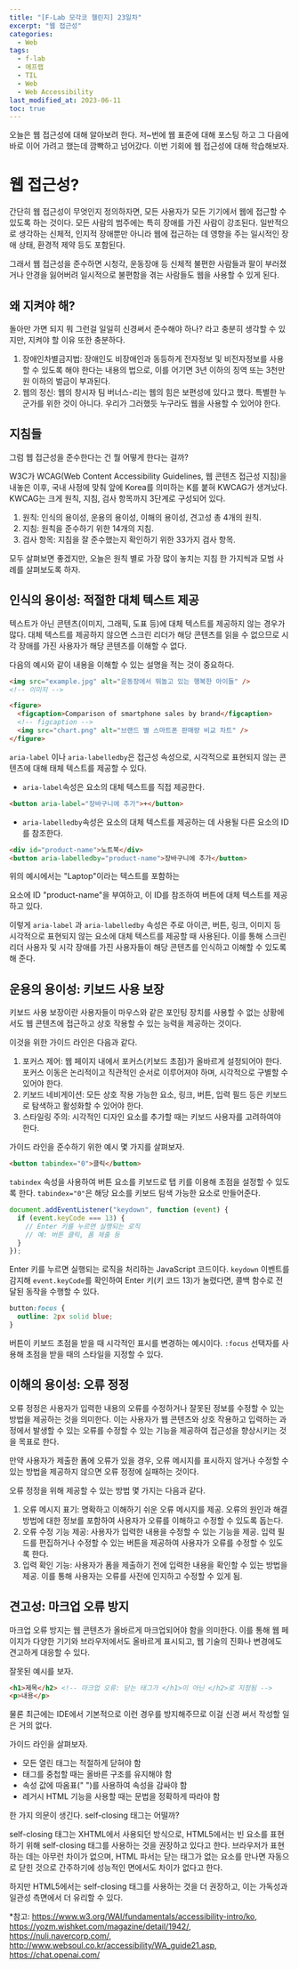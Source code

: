 ```yaml
---
title: "[F-Lab 모각코 챌린지] 23일차"
excerpt: "웹 접근성"
categories:
  - Web
tags:
  - f-lab
  - 에프랩
  - TIL
  - Web
  - Web Accessibility
last_modified_at: 2023-06-11
toc: true
---
```


오늘은 웹 접근성에 대해 알아보려 한다. 저~번에 웹 표준에 대해 포스팅 하고 그 다음에 바로 이어 가려고 했는데 깜빡하고 넘어갔다. 이번 기회에 웹 접근성에 대해 학습해보자.

# 웹 접근성?

간단히 웹 접근성이 무엇인지 정의하자면, 모든 사용자가 모든 기기에서 웹에 접근할 수 있도록 하는 것이다. 모든 사람의 범주에는 특히 장애를 가진 사람이 강조된다. 일반적으로 생각하는 신체적, 인지적 장애뿐만 아니라 웹에 접근하는 데 영향을 주는 일시적인 장애 상태, 환경적 제약 등도 포함된다.

그래서 웹 접근성을 준수하면 시청각, 운동장애 등 신체적 불편한 사람들과 팔이 부러졌거나 안경을 잃어버려 일시적으로 불편함을 겪는 사람들도 웹을 사용할 수 있게 된다.

## 왜 지켜야 해?

돌아만 가면 되지 뭐 그런걸 일일히 신경써서 준수해야 하나? 라고 충분히 생각할 수 있지만, 지켜야 할 이유 또한 충분하다.

1. 장애인차별금지법: 장애인도 비장애인과 동등하게 전자정보 및 비전자정보를 사용할 수 있도록 해야 한다는 내용의 법으로, 이를 어기면 3년 이하의 징역 또는 3천만원 이하의 벌금이 부과된다.
2. 웹의 정신: 웹의 창시자 팀 버너스-리는 웹의 힘은 보편성에 있다고 했다. 특별한 누군가를 위한 것이 아니다. 우리가 그러했듯 누구라도 웹을 사용할 수 있어야 한다.

## 지침들

그럼 웹 접근성을 준수한다는 건 뭘 어떻게 한다는 걸까?

W3C가 WCAG(Web Content Accessibility Guidelines, 웹 콘텐츠 접근성 지침)을 내놓은 이후, 국내 사정에 맞춰 앞에 Korea를 의미하는 K를 붙혀 KWCAG가 생겨났다. KWCAG는 크게 원칙, 지침, 검사 항목까지 3단계로 구성되어 있다.

1. 원칙: 인식의 용이성, 운용의 용이성, 이해의 용이성, 견고성 총 4개의 원칙.
2. 지침: 원칙을 준수하기 위한 14개의 지침.
3. 검사 항목: 지침을 잘 준수했는지 확인하기 위한 33가지 검사 항목.

모두 살펴보면 좋겠지만, 오늘은 원칙 별로 가장 많이 놓치는 지침 한 가지씩과 모범 사례를 살펴보도록 하자.

## 인식의 용이성: 적절한 대체 텍스트 제공

텍스트가 아닌 콘텐츠(이미지, 그래픽, 도표 등)에 대체 텍스트를 제공하지 않는 경우가 많다. 대체 텍스트를 제공하지 않으면 스크린 리더가 해당 콘텐츠를 읽을 수 없으므로 시각 장애를 가진 사용자가 해당 콘텐츠를 이해할 수 없다.

다음의 예시와 같이 내용을 이해할 수 있는 설명을 적는 것이 중요하다.

```html
<img src="example.jpg" alt="운동장에서 뛰놀고 있는 행복한 아이들" />
<!-- 이미지 -->

<figure>
  <figcaption>Comparison of smartphone sales by brand</figcaption>
  <!-- figcaption -->
  <img src="chart.png" alt="브랜드 별 스마트폰 판매량 비교 차트" />
</figure>
```

`aria-label` 이나 `aria-labelledby`은 접근성 속성으로, 시각적으로 표현되지 않는 콘텐츠에 대해 태체 텍스트를 제공할 수 있다.

- `aria-label`속성은 요소의 대체 텍스트를 직접 제공한다.

```html
<button aria-label="장바구니에 추가">+</button>
```

- `aria-labelledby`속성은 요소의 대체 텍스트를 제공하는 데 사용될 다른 요소의 ID를 참조한다.

```html
<div id="product-name">노트북</div>
<button aria-labelledby="product-name">장바구니에 추가</button>
```

위의 예시에서는 "Laptop"이라는 텍스트를 포함하는 <div> 요소에 ID "product-name"을 부여하고, 이 ID를 참조하여 버튼에 대체 텍스트를 제공하고 있다.

이렇게 `aria-label` 과 `aria-labelledby` 속성은 주로 아이콘, 버튼, 링크, 이미지 등 시각적으로 표현되지 않는 요소에 대체 텍스트를 제공할 때 사용된다. 이를 통해 스크린 리더 사용자 및 시각 장애를 가진 사용자들이 해당 콘텐츠를 인식하고 이해할 수 있도록 해 준다.

## 운용의 용이성: 키보드 사용 보장

키보드 사용 보장이란 사용자들이 마우스와 같은 포인팅 장치를 사용할 수 없는 상황에서도 웹 콘텐츠에 접근하고 상호 작용할 수 있는 능력을 제공하는 것이다.

이것을 위한 가이드 라인은 다음과 같다.

1. 포커스 제어: 웹 페이지 내에서 포커스(키보드 초점)가 올바르게 설정되어야 한다. 포커스 이동은 논리적이고 직관적인 순서로 이루어져야 하며, 시각적으로 구별할 수 있어야 한다.
2. 키보드 네비게이션: 모든 상호 작용 가능한 요소, 링크, 버튼, 입력 필드 등은 키보드로 탐색하고 활성화할 수 있어야 한다.
3. 스타일링 주의: 시각적인 디자인 요소를 추가할 때는 키보드 사용자를 고려하여야 한다.

가이드 라인을 준수하기 위한 예시 몇 가지를 살펴보자.

```html
<button tabindex="0">클릭</button>
```

`tabindex` 속성을 사용하여 버튼 요소를 키보드로 탭 키를 이용해 초점을 설정할 수 있도록 한다. `tabindex="0"`은 해당 요소를 키보드 탐색 가능한 요소로 만들어준다.

```javascript
document.addEventListener("keydown", function (event) {
  if (event.keyCode === 13) {
    // Enter 키를 누르면 실행되는 로직
    // 예: 버튼 클릭, 폼 제출 등
  }
});
```

Enter 키를 누르면 실행되는 로직을 처리하는 JavaScript 코드이다. `keydown` 이벤트를 감지해 `event.keyCode`를 확인하여 Enter 키(키 코드 13)가 눌렸다면, 콜백 함수로 전달된 동작을 수행할 수 있다.

```css
button:focus {
  outline: 2px solid blue;
}
```

버튼이 키보드 초점을 받을 때 시각적인 표시를 변경하는 예시이다. `:focus` 선택자를 사용해 초점을 받을 때의 스타일을 지정할 수 있다.

## 이해의 용이성: 오류 정정

오류 정정은 사용자가 입력한 내용의 오류를 수정하거나 잘못된 정보를 수정할 수 있는 방법을 제공하는 것을 의미한다. 이는 사용자가 웹 콘텐츠와 상호 작용하고 입력하는 과정에서 발생할 수 있는 오류를 수정할 수 있는 기능을 제공하여 접근성을 향상시키는 것을 목표로 한다.

만약 사용자가 제출한 폼에 오류가 있을 경우, 오류 메시지를 표시하지 않거나 수정할 수 있는 방법을 제공하지 않으면 오류 정정에 실패하는 것이다.

오류 정정을 위해 제공할 수 있는 방법 몇 가지는 다음과 같다.

1. 오류 메시지 표기: 명확하고 이해하기 쉬운 오류 메시지를 제공. 오류의 원인과 해결 방법에 대한 정보를 포함하여 사용자가 오류를 이해하고 수정할 수 있도록 돕는다.
2. 오류 수정 기능 제공: 사용자가 입력한 내용을 수정할 수 있는 기능을 제공. 입력 필드를 편집하거나 수정할 수 있는 버튼을 제공하여 사용자가 오류를 수정할 수 있도록 한다.
3. 입력 확인 기능: 사용자가 폼을 제출하기 전에 입력한 내용을 확인할 수 있는 방법을 제공. 이를 통해 사용자는 오류를 사전에 인지하고 수정할 수 있게 됨.

## 견고성: 마크업 오류 방지

마크업 오류 방지는 웹 콘텐츠가 올바르게 마크업되어야 함을 의미한다. 이를 통해 웹 페이지가 다양한 기기와 브라우저에서도 올바르게 표시되고, 웹 기술의 진화나 변경에도 견고하게 대응할 수 있다.

잘못된 예시를 보자.

```html
<h1>제목</h2> <!-- 마크업 오류: 닫는 태그가 </h1>이 아닌 </h2>로 지정됨 -->
<p>내용</p>
```

물론 최근에는 IDE에서 기본적으로 이런 경우를 방지해주므로 이걸 신경 써서 작성할 일은 거의 없다.

가이드 라인을 살펴보자.

- 모든 열린 태그는 적절하게 닫혀야 함
- 태그를 중첩할 때는 올바른 구조를 유지해야 함
- 속성 값에 따옴표(" ")를 사용하여 속성을 감싸야 함
- 레거시 HTML 기능을 사용할 때는 문법을 정확하게 따라야 함

한 가지 의문이 생긴다. self-closing 태그는 어떨까?

self-closing 태그는 XHTML에서 사용되던 방식으로, HTML5에서는 빈 요소를 표현하기 위해 self-closing 태그를 사용하는 것을 권장하고 있다고 한다. 브라우저가 표현하는 데는 아무런 차이가 없으며, HTML 파서는 닫는 태그가 없는 요소를 만나면 자동으로 닫힌 것으로 간주하기에 성능적인 면에서도 차이가 없다고 한다.

하지만 HTML5에서는 self-closing 태그를 사용하는 것을 더 권장하고, 이는 가독성과 일관성 측면에서 더 유리할 수 있다.

\*참고: <https://www.w3.org/WAI/fundamentals/accessibility-intro/ko>,
<https://yozm.wishket.com/magazine/detail/1942/>,
<https://nuli.navercorp.com/>,
<http://www.websoul.co.kr/accessibility/WA_guide21.asp>,
<https://chat.openai.com/>
